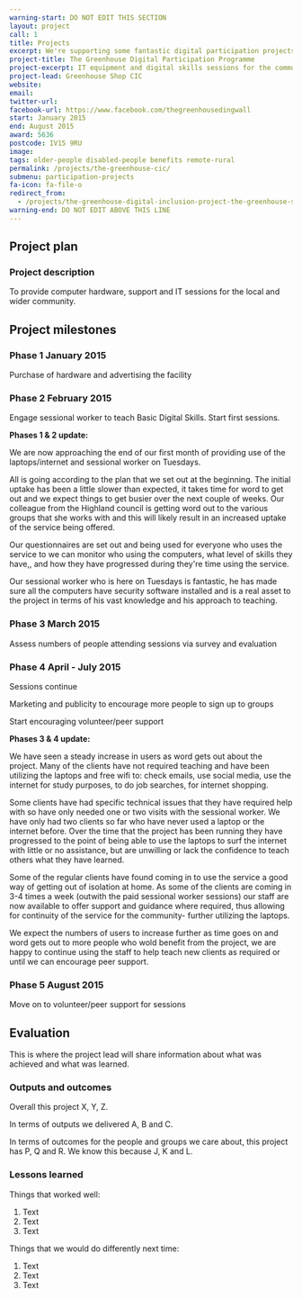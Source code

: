 ```yaml
---
warning-start: DO NOT EDIT THIS SECTION
layout: project
call: 1
title: Projects
excerpt: We're supporting some fantastic digital participation projects. Here are their stories.
project-title: The Greenhouse Digital Participation Programme
project-excerpt: IT equipment and digital skills sessions for the community
project-lead: Greenhouse Shop CIC
website:
email:
twitter-url:
facebook-url: https://www.facebook.com/thegreenhousedingwall
start: January 2015
end: August 2015
award: 5636
postcode: IV15 9RU
image:
tags: older-people disabled-people benefits remote-rural
permalink: /projects/the-greenhouse-cic/
submenu: participation-projects
fa-icon: fa-file-o
redirect_from:
  - /projects/the-greenhouse-digital-inclusion-project-the-greenhouse-shop-community-interest-company/
warning-end: DO NOT EDIT ABOVE THIS LINE
---
```


## Project plan

### Project description

To provide computer hardware, support and IT sessions for the local and wider community.


## Project milestones

### Phase 1 January 2015

Purchase of hardware and advertising the facility

### Phase 2 February 2015

Engage sessional worker to teach Basic Digital Skills. Start first sessions.

**Phases 1 & 2 update:**

We are now approaching the end of our first month of providing use of the laptops/internet and sessional worker on Tuesdays.

All is going according to the plan that we set out at the beginning.  The initial uptake has been a little slower than expected, it takes time for word to get out and we expect things to get busier over the next couple of weeks. Our colleague from the Highland council is getting word out to the various groups that she works with and this will likely result in an increased uptake of the service being offered.

Our questionnaires are set out and being used for everyone who uses the service to we can monitor who using the computers, what level of skills they have,, and how they have progressed during they're time using the service.

Our sessional worker who is here on Tuesdays is fantastic, he has made sure all the computers have security software installed and is  a real asset to the project in terms of his vast knowledge and his approach to teaching.


### Phase 3 March 2015

Assess numbers of people attending sessions via survey and evaluation

### Phase 4 April - July 2015

Sessions continue

Marketing and publicity to encourage more people to sign up to groups

Start encouraging volunteer/peer support

**Phases 3 & 4 update:**

We have seen a steady increase in users as word gets out about the project. Many of the clients have not required teaching and have been utilizing the laptops and free wifi to: check emails, use social media, use the internet for study purposes, to do job searches, for internet shopping.

Some clients have had specific technical issues that they have required help with so have only needed one or two visits with the sessional worker.
We have only had two clients so far who have never used a laptop or the internet before. Over the time that the project has been running they have progressed to the point of being able to use the laptops to surf the internet with little or no assistance, but are unwilling or lack the confidence to teach others what they have learned.

Some of the regular clients have found coming in to use the service a good way of getting out of isolation at home.
As some of the clients are coming in 3-4 times a week (outwith the paid sessional worker sessions) our staff are now available to offer support and guidance where required, thus allowing for continuity of the service for the community-  further utilizing the laptops.

We expect the numbers of users to increase further as time goes on and word gets out to more people who wold benefit from the project, we are happy to continue using the staff to help teach new clients as required or until we can encourage peer support.

### Phase 5 August 2015

Move on to volunteer/peer support for sessions

## Evaluation

This is where the project lead will share information about what was achieved and what was learned.

### Outputs and outcomes

Overall this project X, Y, Z.

In terms of outputs we delivered A, B and C.

In terms of outcomes for the people and groups we care about, this project has P, Q and R. We know this because J, K and L.

### Lessons learned

Things that worked well:

1. Text
2. Text
3. Text

Things that we would do differently next time:

1. Text
2. Text
3. Text
